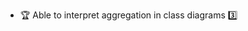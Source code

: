 * <span id="outcome-classDiagrams-aggregation-one">:trophy: Able to interpret aggregation in class diagrams :three:</span>
